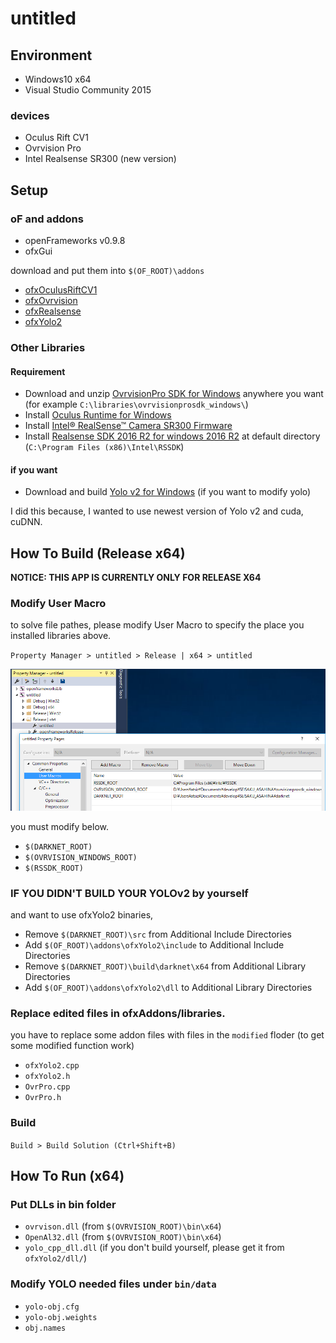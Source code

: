 # untitled

## Environment

- Windows10 x64
- Visual Studio Community 2015

### devices

- Oculus Rift CV1
- Ovrvision Pro
- Intel Realsense SR300 (new version)

## Setup

### oF and addons

- openFrameworks v0.9.8
- ofxGui

download and put them into `$(OF_ROOT)\addons`

- [ofxOculusRiftCV1](https://github.com/secondstory/ofxOculusRiftCV1)
- [ofxOvrvision](https://github.com/kuanju/ofxOvrvision)
- [ofxRealsense](https://github.com/tyhenry/ofxRealSense)
- [ofxYolo2](https://github.com/lab101/ofxYolo2)

### Other Libraries

#### Requirement

- Download and unzip [OvrvisionPro SDK for Windows](http://ovrvision.com/setup/) anywhere you want (for example `C:\libraries\ovrvisionprosdk_windows\`)
- Install [Oculus Runtime for Windows](https://www.oculus.com/setup/)
- Install [Intel® RealSense™ Camera SR300 Firmware](https://software.intel.com/en-us/realsense-sdk-windows-eol)
- Install [Realsense SDK 2016 R2 for windows 2016 R2](https://software.intel.com/en-us/realsense-sdk-windows-eol) at default directory (`C:\Program Files (x86)\Intel\RSSDK`)

#### if you want

- Download and build [Yolo v2 for Windows](https://github.com/AlexeyAB/darknet) (if you want to modify yolo)

I did this because, I wanted to use newest version of Yolo v2 and cuda, cuDNN.

## How To Build (Release x64)

**NOTICE: THIS APP IS CURRENTLY ONLY FOR RELEASE X64**

### Modify User Macro

to solve file pathes, please modify User Macro to specify the place you installed libraries above.

`Property Manager > untitled > Release | x64 > untitled`

![image](readmeimg/userdefinitions.png)

you must modify below.

* `$(DARKNET_ROOT)`
* `$(OVRVISION_WINDOWS_ROOT)`
* `$(RSSDK_ROOT)`

### IF YOU DIDN'T BUILD YOUR YOLOv2 by yourself

and want to use ofxYolo2 binaries,

- Remove `$(DARKNET_ROOT)\src` from Additional Include Directories
- Add `$(OF_ROOT)\addons\ofxYolo2\include` to Additional Include Directories
- Remove `$(DARKNET_ROOT)\build\darknet\x64` from Additional Library Directories
- Add `$(OF_ROOT)\addons\ofxYolo2\dll` to Additional Library Directories

### Replace edited files in ofxAddons/libraries.

you have to replace some addon files with files in the `modified` floder (to get some modified function work)

- `ofxYolo2.cpp`
- `ofxYolo2.h`
- `OvrPro.cpp`
- `OvrPro.h`

### Build

`Build > Build Solution (Ctrl+Shift+B)`

## How To Run (x64)

### Put DLLs in bin folder

- `ovrvison.dll` (from `$(OVRVISION_ROOT)\bin\x64`)
- `OpenAl32.dll` (from `$(OVRVISION_ROOT)\bin\x64`)
- `yolo_cpp_dll.dll` (if you don't build yourself, please get it from `ofxYolo2/dll/`)

### Modify YOLO needed files under `bin/data`

- `yolo-obj.cfg`
- `yolo-obj.weights`
- `obj.names`


